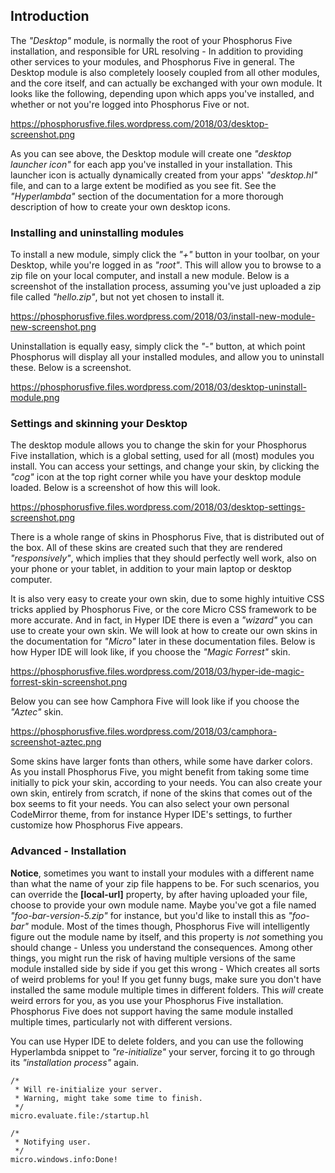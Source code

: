 ## Introduction

The _"Desktop"_ module, is normally the root of your Phosphorus Five installation, and responsible for URL resolving -
In addition to providing other services to your modules, and Phosphorus Five in general. The Desktop module
is also completely loosely coupled from all other modules, and the core itself, and can actually be exchanged with your
own module. It looks like the following, depending upon which apps you've installed, and whether
or not you're logged into Phosphorus Five or not.

https://phosphorusfive.files.wordpress.com/2018/03/desktop-screenshot.png

As you can see above, the Desktop module will create one _"desktop launcher icon"_ for each app you've
installed in your installation. This launcher icon is actually dynamically created from your apps'
_"desktop.hl"_ file, and can to a large extent be modified as you see fit. See the _"Hyperlambda"_ section
of the documentation for a more thorough description of how to create your own desktop icons.

### Installing and uninstalling modules

To install a new module, simply click the _"+"_ button in your toolbar, on your Desktop, while you're
logged in as _"root"_. This will allow you to browse to a zip file on your local computer, and install
a new module. Below is a screenshot of the installation process, assuming you've just uploaded a zip file called
_"hello.zip"_, but not yet chosen to install it.

https://phosphorusfive.files.wordpress.com/2018/03/install-new-module-new-screenshot.png

Uninstallation is equally easy, simply click the _"-"_ button, at which point Phosphorus will
display all your installed modules, and allow you to uninstall these. Below is a screenshot.

https://phosphorusfive.files.wordpress.com/2018/03/desktop-uninstall-module.png

### Settings and skinning your Desktop

The desktop module allows you to change the skin for your Phosphorus Five installation, which is a global
setting, used for all (most) modules you install. You can access your settings, and change your skin,
by clicking the _"cog"_ icon at the top right corner while you have your desktop module loaded. Below
is a screenshot of how this will look.

https://phosphorusfive.files.wordpress.com/2018/03/desktop-settings-screenshot.png

There is a whole range of skins in Phosphorus Five, that is distributed out of the box. All of
these skins are created such that they are rendered _"responsively"_,
which implies that they should perfectly well work, also on your phone or your tablet, in addition
to your main laptop or desktop computer.

It is also very easy to create your own skin, due to some highly intuitive CSS tricks applied
by Phosphorus Five, or the core Micro CSS framework to be more accurate. And in fact, in Hyper IDE there
is even a _"wizard"_ you can use to create your own skin. We will look at how to
create our own skins in the documentation for _"Micro"_ later in these documentation files. Below
is how Hyper IDE will look like, if you choose the _"Magic Forrest"_ skin.

https://phosphorusfive.files.wordpress.com/2018/03/hyper-ide-magic-forrest-skin-screenshot.png

Below you can see how Camphora Five will look like if you choose the _"Aztec"_ skin.

https://phosphorusfive.files.wordpress.com/2018/03/camphora-screenshot-aztec.png

Some skins have larger fonts than others, while some have darker colors. As you install Phosphorus Five,
you might benefit from taking some time initially to pick your skin, according to your needs. You can also
create your own skin, entirely from scratch, if none of the skins that comes out of the box seems to fit
your needs. You can also select your own personal CodeMirror theme, from for instance Hyper IDE's settings,
to further customize how Phosphorus Five appears.

### Advanced - Installation

**Notice**, sometimes you want to install your modules with a different name than what the name of your
zip file happens to be. For such scenarios, you can override the **[local-url]** property, by after having
uploaded your file, choose to provide your own module name. Maybe you've got a file named _"foo-bar-version-5.zip"_
for instance, but you'd like to install this as _"foo-bar"_ module. Most of the times though, Phosphorus Five
will intelligently figure out the module name by itself, and this property is _not_ something you should
change - Unless you understand the consequences. Among other things, you might run the risk of having
multiple versions of the same module installed side by side if you get this wrong - Which creates all sorts
of weird problems for you! If you get funny bugs, make sure you don't have installed the same module multiple
times in different folders. This _will_ create weird errors for you, as you use your Phosphorus Five
installation. Phosphorus Five does not support having the same module installed multiple times,
particularly not with different versions.

You can use Hyper IDE to delete folders, and you can use the following Hyperlambda snippet to _"re-initialize"_
your server, forcing it to go through its _"installation process"_ again.

```hyperlambda-snippet
/*
 * Will re-initialize your server.
 * Warning, might take some time to finish.
 */
micro.evaluate.file:/startup.hl

/*
 * Notifying user.
 */
micro.windows.info:Done!
```
